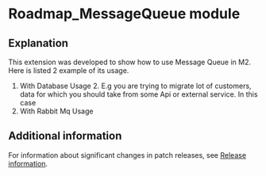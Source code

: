 # Roadmap_MessageQueue module

## Explanation
This extension was developed to show how to use Message Queue in M2. Here is listed 2 example of its usage.

1. With Database Usage
   2. E.g you are trying to migrate lot of customers,  data for which you should take from some Api or external service. In this case 
2. With Rabbit Mq Usage

## Additional information

For information about significant changes in patch releases, see [Release information](https://devdocs.magento.com/guides/v2.4/release-notes/bk-release-notes.html).
